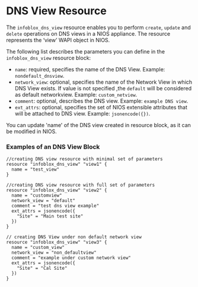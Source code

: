 # DNS View Resource

The `infoblox_dns_view` resource enables you to perform `create`, `update` and
`delete` operations on DNS views in a NIOS appliance.
The resource represents the ‘view’ WAPI object in NIOS.

The following list describes the parameters you can define in the `infoblox_dns_view` resource block:

* `name`: required, specifies the name of the DNS View. Example: `nondefault_dnsview`.
* `network_view`: optional, specifies the name of the Network View in which DNS View exists. If value is not specified ,the `default`
will be considered as default networkview. Example: `custom_netview`.
* `comment`: optional, describes the DNS view. Example: `example DNS view`.
* `ext_attrs`: optional, specifies the set of NIOS extensible attributes that will be attached to DNS view. Example: `jsonencode({})`.

You can update 'name' of the DNS view created in resource block, as it can be modified in NIOS.

### Examples of an DNS View Block

```hcl
//creating DNS view resource with minimal set of parameters
resource "infoblox_dns_view" "view1" {
  name = "test_view"
}

//creating DNS view resource with full set of parameters
resource "infoblox_dns_view" "view2" {
  name = "customview"
  network_view = "default"
  comment = "test dns view example"
  ext_attrs = jsonencode({
    "Site" = "Main test site"
  })
}

// creating DNS View under non default network view
resource "infoblox_dns_view" "view3" {
  name = "custom_view"
  network_view = "non_defaultview"
  comment = "example under custom network view"
  ext_attrs = jsonencode({
    "Site" = "Cal Site"
  })
}
```